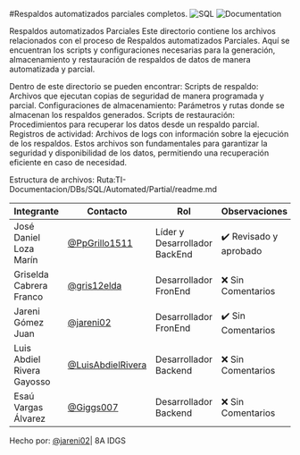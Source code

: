 #Respaldos automatizados parciales completos.
![SQL](https://img.shields.io/badge/SQL-Database-blue)
![Documentation](https://img.shields.io/badge/Documentation-Complete-brightgreen) 
 
Respaldos automatizados Parciales
Este directorio contiene los archivos relacionados con el proceso de Respaldos automatizados Parciales. Aquí se encuentran los scripts y configuraciones necesarias para la generación, almacenamiento y restauración de respaldos de datos de manera automatizada y parcial.

Dentro de este directorio se pueden encontrar:
Scripts de respaldo: Archivos que ejecutan copias de seguridad de manera programada y parcial.
Configuraciones de almacenamiento: Parámetros y rutas donde se almacenan los respaldos generados.
Scripts de restauración: Procedimientos para recuperar los datos desde un respaldo parcial.
Registros de actividad: Archivos de logs con información sobre la ejecución de los respaldos.
Estos archivos son fundamentales para garantizar la seguridad y disponibilidad de los datos, permitiendo una recuperación eficiente en caso de necesidad.

Estructura de archivos:
Ruta:TI-Documentacion/DBs/SQL/Automated/Partial/readme.md

|Integrante|Contacto|Rol|Observaciones|
|------------|--------|---|---|
|José Daniel Loza Marín |[@PpGrillo1511](https://github.com/PpGrillo1511)|Líder y Desarrollador BackEnd|✔️  Revisado y aprobado|
|Griselda Cabrera Franco |[@gris12elda](https://github.com/gris12elda)|Desarrollador FronEnd|❌ Sin Comentarios|
|Jareni Gómez Juan |[@jareni02](https://github.com/jareni02)|Desarrollador FronEnd|✔️ Sin Comentarios|
|Luis Abdiel Rivera Gayosso |[@LuisAbdielRivera](https://github.com/LuisAbdielRivera)|Desarrollador Backend|❌ Sin Comentarios|
|Esaú Vargas Álvarez |[@Giggs007](https://github.com/Giggs007)|Desarrollador Backend|❌ Sin Comentarios|

Hecho por: [@jareni02](https://github.com/jareni02)| 8A IDGS
